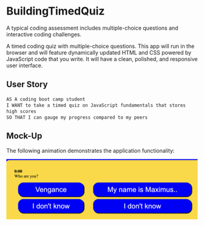 # BuildingTimedQuiz
 A typical coding assessment includes multiple-choice questions and interactive coding challenges. 

A timed coding quiz with multiple-choice questions. This app will run in the browser and will feature dynamically updated HTML and CSS powered by JavaScript code that you write. It will have a clean, polished, and responsive user interface. 

## User Story

```
AS A coding boot camp student
I WANT to take a timed quiz on JavaScript fundamentals that stores high scores
SO THAT I can gauge my progress compared to my peers
```


## Mock-Up

The following animation demonstrates the application functionality:

![A user clicks through an interactive coding quiz, then enters initials to save the high score before resetting and starting over.](./Screen%20Shot%202022-09-28%20at%206.32.37%20PM.png)

